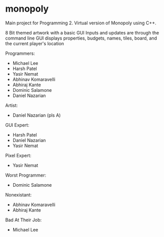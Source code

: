 # monopoly
Main project for Programming 2. Virtual version of Monopoly using C++.

8 Bit themed artwork with a basic GUI
Inputs and updates are through the command line
GUI displays properties, budgets, names, tiles, board, and the current player's location

Programmers:
- Michael Lee
- Harsh Patel
- Yasir Nemat
- Abhinav Komaravelli
- Abhiraj Kante
- Dominic Salamone
- Daniel Nazarian

Artist:
- Daniel Nazarian (pls A)

GUI Expert:
- Harsh Patel
- Daniel Nazarian
- Yasir Nemat

Pixel Expert:
- Yasir Nemat

Worst Programmer:
- Dominic Salamone

Nonexistant:
- Abhinav Komaravelli
- Abhiraj Kante

Bad At Their Job:
- Michael Lee
